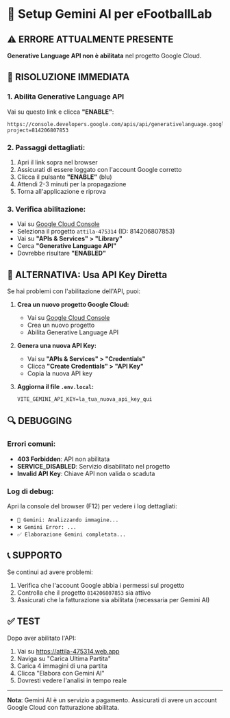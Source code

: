 # 🤖 Setup Gemini AI per eFootballLab

## ⚠️ ERRORE ATTUALMENTE PRESENTE
**Generative Language API non è abilitata** nel progetto Google Cloud.

## 🔧 RISOLUZIONE IMMEDIATA

### 1. **Abilita Generative Language API**
Vai su questo link e clicca **"ENABLE"**:
```
https://console.developers.google.com/apis/api/generativelanguage.googleapis.com/overview?project=814206807853
```

### 2. **Passaggi dettagliati:**
1. Apri il link sopra nel browser
2. Assicurati di essere loggato con l'account Google corretto
3. Clicca il pulsante **"ENABLE"** (blu)
4. Attendi 2-3 minuti per la propagazione
5. Torna all'applicazione e riprova

### 3. **Verifica abilitazione:**
- Vai su [Google Cloud Console](https://console.cloud.google.com/)
- Seleziona il progetto `attila-475314` (ID: 814206807853)
- Vai su **"APIs & Services" > "Library"**
- Cerca **"Generative Language API"**
- Dovrebbe risultare **"ENABLED"**

## 🚀 ALTERNATIVA: Usa API Key Diretta

Se hai problemi con l'abilitazione dell'API, puoi:

1. **Crea un nuovo progetto Google Cloud:**
   - Vai su [Google Cloud Console](https://console.cloud.google.com/)
   - Crea un nuovo progetto
   - Abilita Generative Language API

2. **Genera una nuova API Key:**
   - Vai su **"APIs & Services" > "Credentials"**
   - Clicca **"Create Credentials" > "API Key"**
   - Copia la nuova API key

3. **Aggiorna il file `.env.local`:**
   ```
   VITE_GEMINI_API_KEY=la_tua_nuova_api_key_qui
   ```

## 🔍 DEBUGGING

### Errori comuni:
- **403 Forbidden**: API non abilitata
- **SERVICE_DISABLED**: Servizio disabilitato nel progetto
- **Invalid API Key**: Chiave API non valida o scaduta

### Log di debug:
Apri la console del browser (F12) per vedere i log dettagliati:
- `🤖 Gemini: Analizzando immagine...`
- `❌ Gemini Error: ...`
- `✅ Elaborazione Gemini completata...`

## 📞 SUPPORTO

Se continui ad avere problemi:
1. Verifica che l'account Google abbia i permessi sul progetto
2. Controlla che il progetto `814206807853` sia attivo
3. Assicurati che la fatturazione sia abilitata (necessaria per Gemini AI)

## ✅ TEST

Dopo aver abilitato l'API:
1. Vai su https://attila-475314.web.app
2. Naviga su "Carica Ultima Partita"
3. Carica 4 immagini di una partita
4. Clicca "Elabora con Gemini AI"
5. Dovresti vedere l'analisi in tempo reale

---

**Nota**: Gemini AI è un servizio a pagamento. Assicurati di avere un account Google Cloud con fatturazione abilitata.
